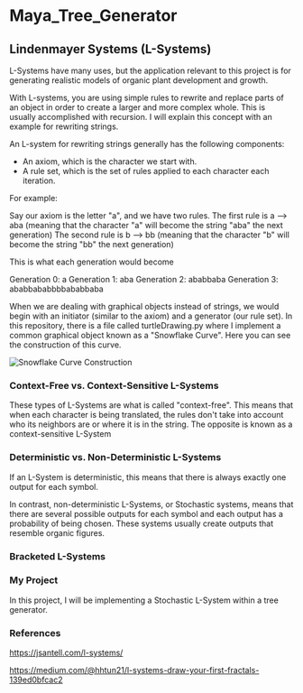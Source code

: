 # Maya_Tree_Generator

## Lindenmayer Systems (L-Systems)

L-Systems have many uses, but the application relevant to this project is for generating realistic models of organic plant development and growth.

With L-systems, you are using simple rules to rewrite and replace parts of an object in order to create a larger and more complex whole. This is usually accomplished with recursion. I will explain this concept with an example for rewriting strings.

An L-system for rewriting strings generally has the following components:

- An axiom, which is the character we start with.
- A rule set, which is the set of rules applied to each character each iteration.

For example:

Say our axiom is the letter "a", and we have two rules. The first rule is a --> aba (meaning that the character "a" will become the string "aba" the next generation)
The second rule is b --> bb (meaning that the character "b" will become the string "bb" the next generation)

This is what each generation would become

Generation 0: a
Generation 1: aba
Generation 2: ababbaba
Generation 3: ababbababbbbababbaba

When we are dealing with graphical objects instead of strings, we would begin with an initiator (similar to the axiom) and a generator (our rule set). In this repository, there is a file called turtleDrawing.py where I implement a common graphical object known as a "Snowflake Curve". Here you can see the construction of this curve.

![Snowflake Curve Construction](../snowflake.png?raw=true "Title")

### Context-Free vs. Context-Sensitive L-Systems

These types of L-Systems are what is called "context-free". This means that when each character is being translated, the rules don't take into account who its neighbors are or where it is in the string. The opposite is known as a context-sensitive L-System

### Deterministic vs. Non-Deterministic L-Systems

If an L-System is deterministic, this means that there is always exactly one output for each symbol.

In contrast, non-deterministic L-Systems, or Stochastic systems, means that there are several possible outputs for each symbol and each output has a probability of being chosen. These systems usually create outputs that resemble organic figures.

### Bracketed L-Systems

### My Project

In this project, I will be implementing a Stochastic L-System within a tree generator. 

### References

https://jsantell.com/l-systems/ 

https://medium.com/@hhtun21/l-systems-draw-your-first-fractals-139ed0bfcac2